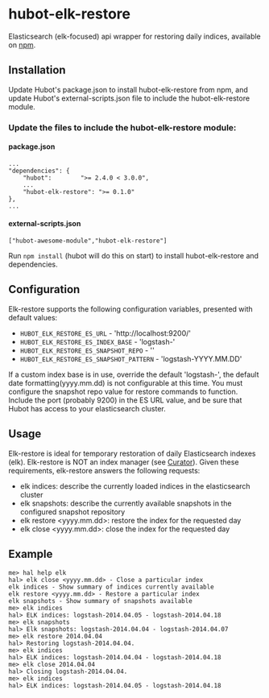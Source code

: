 hubot-elk-restore
=================

Elasticsearch (elk-focused) api wrapper for restoring daily indices, available on [npm](https://www.npmjs.org/package/hubot-elk-restore).

## Installation

Update Hubot's package.json to install hubot-elk-restore from npm, and update Hubot's external-scripts.json file to include the hubot-elk-restore module.

### Update the files to include the hubot-elk-restore module:

#### package.json

    ...
    "dependencies": {
        "hubot":        ">= 2.4.0 < 3.0.0",
        ...
        "hubot-elk-restore": ">= 0.1.0"
    },
    ...

#### external-scripts.json

    ["hubot-awesome-module","hubot-elk-restore"]

Run `npm install` (hubot will do this on start) to install hubot-elk-restore and dependencies.

## Configuration

Elk-restore supports the following configuration variables, presented with default values:

 - `HUBOT_ELK_RESTORE_ES_URL` - 'http://localhost:9200/'
 - `HUBOT_ELK_RESTORE_ES_INDEX_BASE` - 'logstash-'
 - `HUBOT_ELK_RESTORE_ES_SNAPSHOT_REPO` - ''
 - `HUBOT_ELK_RESTORE_ES_SNAPSHOT_PATTERN` - 'logstash-YYYY.MM.DD'

If a custom index base is in use, override the default 'logstash-', the default date formatting(yyyy.mm.dd) is not configurable at this time. You must configure the snapshot repo value for restore commands to function. Include the port (probably 9200) in the ES URL value, and be sure that Hubot has access to your elasticsearch cluster.

## Usage

Elk-restore is ideal for temporary restoration of daily Elasticsearch indexes (elk). Elk-restore is NOT an index manager (see [Curator](https://github.com/elasticsearch/curator)). Given these requirements, elk-restore answers the following requests:

 - elk indices: describe the currently loaded indices in the elasticsearch cluster
 - elk snapshots: describe the currently available snapshots in the configured snapshot repository
 - elk restore <yyyy.mm.dd>: restore the index for the requested day
 - elk close <yyyy.mm.dd>: close the index for the requested day

## Example

```
me> hal help elk
hal> elk close <yyyy.mm.dd> - Close a particular index
elk indices - Show summary of indices currently available
elk restore <yyyy.mm.dd> - Restore a particular index
elk snapshots - Show summary of snapshots available
me> elk indices
hal> ELK indices: logstash-2014.04.05 - logstash-2014.04.18
me> elk snapshots
hal> Elk snapshots: logstash-2014.04.04 - logstash-2014.04.07
me> elk restore 2014.04.04
hal> Restoring logstash-2014.04.04.
me> elk indices
hal> ELK indices: logstash-2014.04.04 - logstash-2014.04.18
me> elk close 2014.04.04
hal> Closing logstash-2014.04.04.
me> elk indices
hal> ELK indices: logstash-2014.04.05 - logstash-2014.04.18
```
